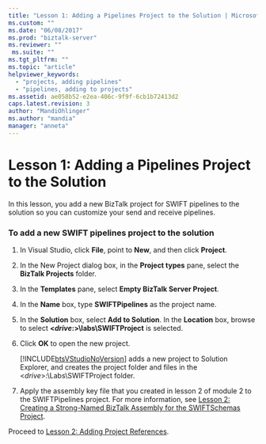 ```yaml
---
title: "Lesson 1: Adding a Pipelines Project to the Solution | Microsoft Docs"
ms.custom: ""
ms.date: "06/08/2017"
ms.prod: "biztalk-server"
ms.reviewer: ""
 ms.suite: ""
ms.tgt_pltfrm: ""
ms.topic: "article"
helpviewer_keywords: 
  - "projects, adding pipelines"
  - "pipelines, adding to projects"
ms.assetid: ae058b52-e2ea-406c-9f9f-6cb1b72413d2
caps.latest.revision: 3
author: "MandiOhlinger"
ms.author: "mandia"
manager: "anneta"
---
```

# Lesson 1: Adding a Pipelines Project to the Solution
In this lesson, you add a new BizTalk project for SWIFT pipelines to the solution so you can customize your send and receive pipelines.  
  
### To add a new SWIFT pipelines project to the solution  
  
1.  In Visual Studio, click **File**, point to **New**, and then click **Project**.  
  
2.  In the New Project dialog box, in the **Project types** pane, select the **BizTalk Projects** folder.  
  
3.  In the **Templates** pane, select **Empty BizTalk Server Project**.  
  
4.  In the **Name** box, type **SWIFTPipelines** as the project name.  
  
5.  In the **Solution** box, select **Add to Solution**. In the **Location** box, browse to select **\<*drive*:>\labs\SWIFTProject** is selected.  
  
6.  Click **OK** to open the new project.  
  
     [!INCLUDE[btsVStudioNoVersion](../../includes/btsvstudionoversion-md.md)] adds a new project to Solution Explorer, and creates the project folder and files in the \<*drive*>:\Labs\SWIFTProject folder.  
  
7.  Apply the assembly key file that you created in lesson 2 of module 2 to the SWIFTPipelines project. For more information, see [Lesson 2: Creating a Strong-Named BizTalk Assembly for the SWIFTSchemas Project](../../adapters-and-accelerators/accelerator-swift/lesson-2-creating-a-strong-named-biztalk-assembly-for-the-swiftschemas-project.md).  
  
 Proceed to [Lesson 2: Adding Project References](../../adapters-and-accelerators/accelerator-swift/lesson-2-adding-project-references.md).